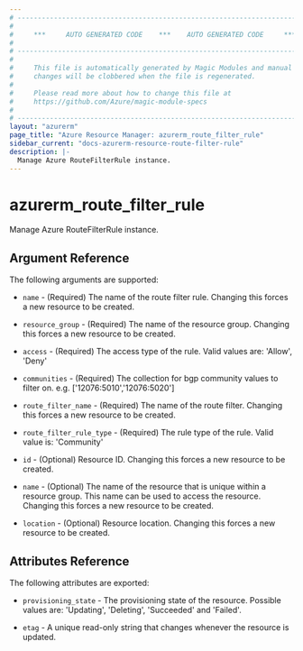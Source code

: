 ```yaml
---
# ----------------------------------------------------------------------------
#
#     ***     AUTO GENERATED CODE    ***    AUTO GENERATED CODE     ***
#
# ----------------------------------------------------------------------------
#
#     This file is automatically generated by Magic Modules and manual
#     changes will be clobbered when the file is regenerated.
#
#     Please read more about how to change this file at
#     https://github.com/Azure/magic-module-specs
#
# ----------------------------------------------------------------------------
layout: "azurerm"
page_title: "Azure Resource Manager: azurerm_route_filter_rule"
sidebar_current: "docs-azurerm-resource-route-filter-rule"
description: |-
  Manage Azure RouteFilterRule instance.
---
```


# azurerm_route_filter_rule

Manage Azure RouteFilterRule instance.


## Argument Reference

The following arguments are supported:

* `name` - (Required) The name of the route filter rule. Changing this forces a new resource to be created.

* `resource_group` - (Required) The name of the resource group. Changing this forces a new resource to be created.

* `access` - (Required) The access type of the rule. Valid values are: 'Allow', 'Deny'

* `communities` - (Required) The collection for bgp community values to filter on. e.g. ['12076:5010','12076:5020']

* `route_filter_name` - (Required) The name of the route filter. Changing this forces a new resource to be created.

* `route_filter_rule_type` - (Required) The rule type of the rule. Valid value is: 'Community'

* `id` - (Optional) Resource ID. Changing this forces a new resource to be created.

* `name` - (Optional) The name of the resource that is unique within a resource group. This name can be used to access the resource. Changing this forces a new resource to be created.

* `location` - (Optional) Resource location. Changing this forces a new resource to be created.

## Attributes Reference

The following attributes are exported:

* `provisioning_state` - The provisioning state of the resource. Possible values are: 'Updating', 'Deleting', 'Succeeded' and 'Failed'.

* `etag` - A unique read-only string that changes whenever the resource is updated.
